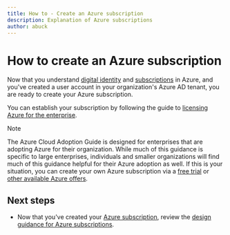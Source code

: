 ```yaml
---
title: How to - Create an Azure subscription
description: Explanation of Azure subscriptions
author: abuck
---
```


# How to create an Azure subscription

Now that you understand [digital identity](tenant-explainer.md) and [subscriptions](subscription-explainer.md) in Azure, and you've created a user account in your organization's Azure AD tenant, you are ready to create your Azure subscription.

You can establish your subscription by following the guide to [licensing Azure for the enterprise][azure-enterprise-licensing].

> [!NOTE]
> The Azure Cloud Adoption Guide is designed for enterprises that are adopting Azure for their organization. While much of this guidance is specific to large enterprises, individuals and smaller organizations will find much of this guidance helpful for their Azure adoption as well. If this is your situation, you can create your own Azure subscription via a [free trial][azure-free-trial] or [other available Azure offers][azure-offers].

## Next steps

* Now that you've created your [Azure subscription](subscription-explainer.md), review the [design guidance for Azure subscriptions](subscription.md).


<!-- links -->

[azure-enterprise-licensing]: https://azure.microsoft.com/en-us/pricing/enterprise-agreement/
[azure-offers]: https://azure.microsoft.com/en-us/support/legal/offer-details/
[azure-free-trial]: https://azure.microsoft.com/en-us/offers/ms-azr-0044p/
